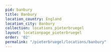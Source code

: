 ```yaml
---
pid: banbury
title: Banbury
location_country: England
location_city: Banbury
collection: locations_pieterbruegel
layout: locationpage_pieterbruegel
order: '02'
permalink: "/pieterbruegel/locations/banbury"
---
```

